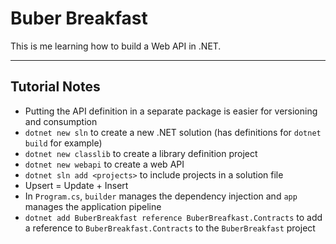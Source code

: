 # Buber Breakfast

This is me learning how to build a Web API in .NET.

---

## Tutorial Notes

- Putting the API definition in a separate package is easier for versioning and consumption
- `dotnet new sln` to create a new .NET solution (has definitions for `dotnet build` for example)
- `dotnet new classlib` to create a library definition project
- `dotnet new webapi` to create a web API
- `dotnet sln add <projects>` to include projects in a solution file
- Upsert = Update + Insert
- In `Program.cs`, `builder` manages the dependency injection and `app` manages the application pipeline
- `dotnet add BuberBreakfast reference BuberBreafkast.Contracts` to add a reference to `BuberBreakfast.Contracts` to the `BuberBreakfast` project